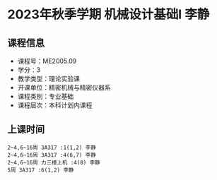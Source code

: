 # 2023年秋季学期 机械设计基础I 李静






## 课程信息

- 课程号：ME2005.09
- 学分：3
- 教学类型：理论实验课
- 开课单位：精密机械与精密仪器系
- 课程类别：专业基础
- 课程层次：本科计划内课程

## 上课时间

```
2~4,6~16周 3A317 :1(1,2) 李静
2~4,6~16周 3A317 :4(6,7) 李静
2~4,6~16周 力三楼上机 :4(8) 李静
5周 3A317 :6(1,2) 李静
```

